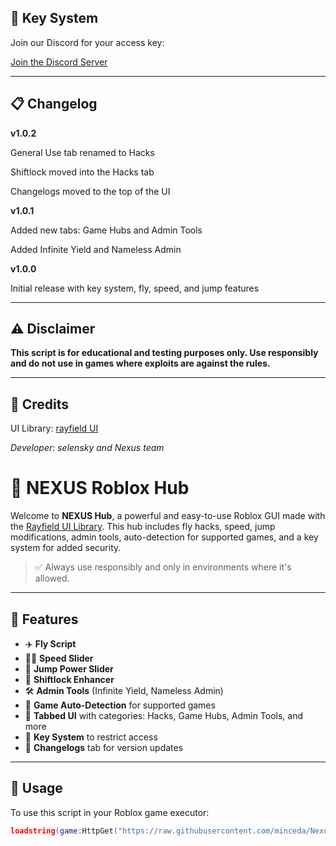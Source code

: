 ## 🔑 Key System

Join our Discord for your access key:

[Join the Discord Server](https://discord.gg/hdTR2r73t8)

---

## 📋 Changelog

**v1.0.2**

General Use tab renamed to Hacks

Shiftlock moved into the Hacks tab

Changelogs moved to the top of the UI


**v1.0.1**

Added new tabs: Game Hubs and Admin Tools

Added Infinite Yield and Nameless Admin


**v1.0.0**

Initial release with key system, fly, speed, and jump features


---

## ⚠️ Disclaimer

**This script is for educational and testing purposes only. Use responsibly and do not use in games where exploits are against the rules.**

---

## 📎 Credits

UI Library: [rayfield UI](https://github.com/shlexware/Rayfield)

*Developer: selensky and Nexus team*


# 🌟 NEXUS Roblox Hub

Welcome to **NEXUS Hub**, a powerful and easy-to-use Roblox GUI made with the [Rayfield UI Library](https://github.com/shlexware/Rayfield). This hub includes fly hacks, speed, jump modifications, admin tools, auto-detection for supported games, and a key system for added security.

> ✅ Always use responsibly and only in environments where it's allowed.

---

## 🚀 Features

- ✈️ **Fly Script**
- 🏃‍♂️ **Speed Slider**
- 🦘 **Jump Power Slider**
- 🎯 **Shiftlock Enhancer**
- 🛠️ **Admin Tools** (Infinite Yield, Nameless Admin)
- 🧠 **Game Auto-Detection** for supported games
- 🧩 **Tabbed UI** with categories: Hacks, Game Hubs, Admin Tools, and more
- 🔑 **Key System** to restrict access
- 📢 **Changelogs** tab for version updates

---

## 🧪 Usage

To use this script in your Roblox game executor:

```lua
loadstring(game:HttpGet("https://raw.githubusercontent.com/minceda/Nexus-hub/main/NexusHub.lua"))()

